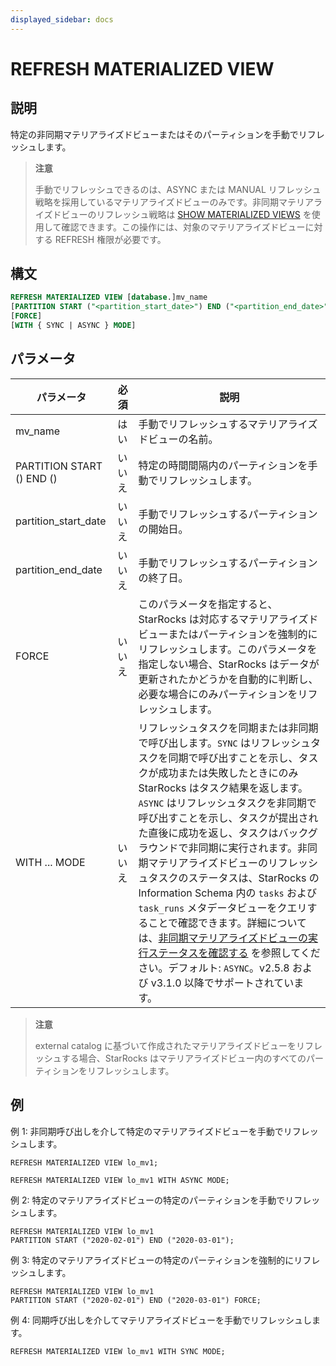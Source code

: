 ```yaml
---
displayed_sidebar: docs
---
```


# REFRESH MATERIALIZED VIEW

## 説明

特定の非同期マテリアライズドビューまたはそのパーティションを手動でリフレッシュします。

> **注意**
>
> 手動でリフレッシュできるのは、ASYNC または MANUAL リフレッシュ戦略を採用しているマテリアライズドビューのみです。非同期マテリアライズドビューのリフレッシュ戦略は [SHOW MATERIALIZED VIEWS](SHOW_MATERIALIZED_VIEW.md) を使用して確認できます。この操作には、対象のマテリアライズドビューに対する REFRESH 権限が必要です。

## 構文

```SQL
REFRESH MATERIALIZED VIEW [database.]mv_name
[PARTITION START ("<partition_start_date>") END ("<partition_end_date>")]
[FORCE]
[WITH { SYNC | ASYNC } MODE]
```

## パラメータ

| **パラメータ**            | **必須**    | **説明**                                                  |
| ------------------------- | ------------ | ------------------------------------------------------ |
| mv_name                   | はい          | 手動でリフレッシュするマテリアライズドビューの名前。 |
| PARTITION START () END () | いいえ       | 特定の時間間隔内のパーティションを手動でリフレッシュします。 |
| partition_start_date      | いいえ       | 手動でリフレッシュするパーティションの開始日。  |
| partition_end_date        | いいえ       | 手動でリフレッシュするパーティションの終了日。    |
| FORCE                     | いいえ       | このパラメータを指定すると、StarRocks は対応するマテリアライズドビューまたはパーティションを強制的にリフレッシュします。このパラメータを指定しない場合、StarRocks はデータが更新されたかどうかを自動的に判断し、必要な場合にのみパーティションをリフレッシュします。  |
| WITH ... MODE             | いいえ       | リフレッシュタスクを同期または非同期で呼び出します。`SYNC` はリフレッシュタスクを同期で呼び出すことを示し、タスクが成功または失敗したときにのみ StarRocks はタスク結果を返します。`ASYNC` はリフレッシュタスクを非同期で呼び出すことを示し、タスクが提出された直後に成功を返し、タスクはバックグラウンドで非同期に実行されます。非同期マテリアライズドビューのリフレッシュタスクのステータスは、StarRocks の Information Schema 内の `tasks` および `task_runs` メタデータビューをクエリすることで確認できます。詳細については、[非同期マテリアライズドビューの実行ステータスを確認する](../../../using_starrocks/async_mv/Materialized_view.md#check-the-execution-status-of-asynchronous-materialized-view) を参照してください。デフォルト: `ASYNC`。v2.5.8 および v3.1.0 以降でサポートされています。 |

> **注意**
>
> external catalog に基づいて作成されたマテリアライズドビューをリフレッシュする場合、StarRocks はマテリアライズドビュー内のすべてのパーティションをリフレッシュします。

## 例

例 1: 非同期呼び出しを介して特定のマテリアライズドビューを手動でリフレッシュします。

```Plain
REFRESH MATERIALIZED VIEW lo_mv1;

REFRESH MATERIALIZED VIEW lo_mv1 WITH ASYNC MODE;
```

例 2: 特定のマテリアライズドビューの特定のパーティションを手動でリフレッシュします。

```Plain
REFRESH MATERIALIZED VIEW lo_mv1 
PARTITION START ("2020-02-01") END ("2020-03-01");
```

例 3: 特定のマテリアライズドビューの特定のパーティションを強制的にリフレッシュします。

```Plain
REFRESH MATERIALIZED VIEW lo_mv1
PARTITION START ("2020-02-01") END ("2020-03-01") FORCE;
```

例 4: 同期呼び出しを介してマテリアライズドビューを手動でリフレッシュします。

```Plain
REFRESH MATERIALIZED VIEW lo_mv1 WITH SYNC MODE;
```
